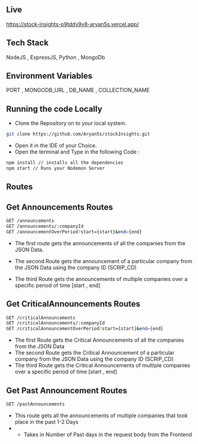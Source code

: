 ## Live 
https://stock-insights-p9tddy9v8-aryan5s.vercel.app/

## Tech Stack 
NodeJS , ExpressJS, Python , MongoDb

## Environment Variables 
PORT , MONGODB_URL , DB_NAME , COLLECTION_NAME

## Running the code Locally 
-  Clone the Repository on to your local system.
```sh
git clone https://github.com/Aryan5s/stockInsights.git
```
-  Open it in the IDE of your Choice.
-   Open the terminal and Type in the following Code :
  ```sh
npm install // installs all the dependencies
npm start // Runs your Nodemon Server
```
## Routes
## Get Announcements Routes
```sh
GET /announcements
GET /announcements/:companyId
GET /announcementOverPeriod?start={start}&end={end}
```
- The first route gets the announcements of all the companies from the JSON Data.
- The second Route gets the announcement of a particular company from the JSON Data using the company ID (SCRIP_CD)
- The third Route gets the announcements of multiple companies over a specific period of time [start , end]

  ## 
## Get CriticalAnnouncements Routes
```sh
GET /criticalAnnouncements
GET /criticalAnnouncements/:companyId
GET /criticalAnnouncementOverPeriod?start={start}&end={end}
```
- The first Route gets the Critical Announcements of all the companies from the JSON Data
- The second Route gets the Critical Announcement of a particular company from the JSON Data using the company ID (SCRIP_CD)
-  The third Route gets the Critical Announcements of multiple companies over a specific period of time [start , end]
  ##

## Get Past Announcement Routes 
```sh
GET /pastAnnouncements
```
- This route gets all the announcements of multiple companies that took place in the past 1-2 Days
- - Takes in Number of Past days in the request body from the Frontend
  

